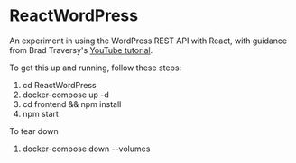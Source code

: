 # ReactWordPress

An experiment in using the WordPress REST API with React, with guidance from Brad Traversy's [YouTube tutorial](https://www.youtube.com/watch?v=fFNXWinbgro).

To get this up and running, follow these steps:

1) cd ReactWordPress
2) docker-compose up -d
3) cd frontend && npm install
4) npm start

To tear down

1) docker-compose down --volumes